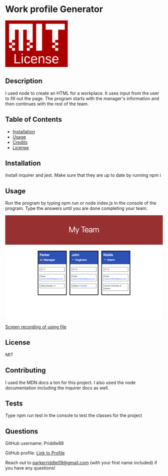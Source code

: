 # Work profile Generator

<img src="./assets/MIT-License.png" alt="License Image" width="200"/>

## Description

I used node to create an HTML for a workplace. It uses input from the user to fill out the page. The program starts with the manager's information and then continues with the rest of the team.

## Table of Contents

- [Installation](#installation)
- [Usage](#usage)
- [Credits](#credits)
- [License](#license)

## Installation

Install inquirer and jest. Make sure that they are up to date by running npm i

## Usage

Run the program by typing npm run or node index.js in the console of the program. Type the answers until you are done completing your team.

![Screenshot of site](./assets/Work-Profile-Screenshot.png)

[Screen recording of using file](https://drive.google.com/file/d/1o47OHkIOLN6Gnb6gC3RG0nJDzbQt7Xyf/view?usp=sharing "Screen recording of using file")

## License

MIT

## Contributing

I used the MDN docs a ton for this project. I also used the node documentation including the inquirer docs as well.

## Tests

Type npm run test in the console to test the classes for the project

## Questions

GitHub username: Priddle88

GitHub profile: [Link to Profile](https://github.com/Priddle88)

Reach out to parkerriddle09@gmail.com (with your first name included) if you have any questions!